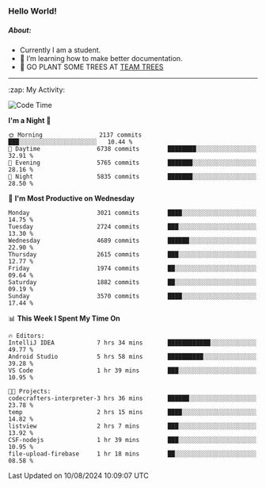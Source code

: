 ### Hello World!

##### About:
- Currently I am a student.
- 🌱 I’m learning how to make better documentation.
- 🌱 GO PLANT SOME TREES AT [TEAM TREES](https://teamtrees.org/)

---
  <summary>:zap: My Activity:</summary>
  
<!--START_SECTION:waka-->
![Code Time](http://img.shields.io/badge/Code%20Time-1%2C402%20hrs%203%20mins-blue)

**I'm a Night 🦉** 

```text
🌞 Morning                2137 commits        ███░░░░░░░░░░░░░░░░░░░░░░   10.44 % 
🌆 Daytime                6738 commits        ████████░░░░░░░░░░░░░░░░░   32.91 % 
🌃 Evening                5765 commits        ███████░░░░░░░░░░░░░░░░░░   28.16 % 
🌙 Night                  5835 commits        ███████░░░░░░░░░░░░░░░░░░   28.50 % 
```
📅 **I'm Most Productive on Wednesday** 

```text
Monday                   3021 commits        ████░░░░░░░░░░░░░░░░░░░░░   14.75 % 
Tuesday                  2724 commits        ███░░░░░░░░░░░░░░░░░░░░░░   13.30 % 
Wednesday                4689 commits        ██████░░░░░░░░░░░░░░░░░░░   22.90 % 
Thursday                 2615 commits        ███░░░░░░░░░░░░░░░░░░░░░░   12.77 % 
Friday                   1974 commits        ██░░░░░░░░░░░░░░░░░░░░░░░   09.64 % 
Saturday                 1882 commits        ██░░░░░░░░░░░░░░░░░░░░░░░   09.19 % 
Sunday                   3570 commits        ████░░░░░░░░░░░░░░░░░░░░░   17.44 % 
```


📊 **This Week I Spent My Time On** 

```text
🔥 Editors: 
IntelliJ IDEA            7 hrs 34 mins       ████████████░░░░░░░░░░░░░   49.77 % 
Android Studio           5 hrs 58 mins       ██████████░░░░░░░░░░░░░░░   39.28 % 
VS Code                  1 hr 39 mins        ███░░░░░░░░░░░░░░░░░░░░░░   10.95 % 

🐱‍💻 Projects: 
codecrafters-interpreter-3 hrs 36 mins       ██████░░░░░░░░░░░░░░░░░░░   23.78 % 
temp                     2 hrs 15 mins       ████░░░░░░░░░░░░░░░░░░░░░   14.82 % 
listview                 2 hrs 7 mins        ███░░░░░░░░░░░░░░░░░░░░░░   13.92 % 
CSF-nodejs               1 hr 39 mins        ███░░░░░░░░░░░░░░░░░░░░░░   10.95 % 
file-upload-firebase     1 hr 18 mins        ██░░░░░░░░░░░░░░░░░░░░░░░   08.58 % 
```


 Last Updated on 10/08/2024 10:09:07 UTC
<!--END_SECTION:waka-->

